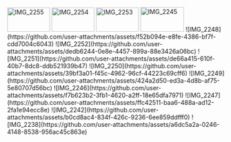 <img width="99" height="56" alt="IMG_2255" src="https://github.com/user-attachments/assets/320d8d9a-d3d7-43b7-b872-04827f88fa26" />
<img width="99" height="56" alt="IMG_2254" src="https://github.com/user-attachments/assets/031f1784-886a-4115-9d1e-59bd6f04b94f" />
<img width="99" height="56" alt="IMG_2253" src="https://github.com/user-attachments/assets/2b8c2e92-4c15-4e8a-90ea-4971797c47f1" />
<img width="101" height="57" alt="IMG_2245" src="https://github.com/user-attachments/assets/f30a31d7-dd09-45b9-a9c1-5ebc152e48a3" />
![IMG_2248](https://github.com/user-attachments/assets/f52b094e-e8fe-4386-bf7f-cdd7004c6043)
![IMG_2252](https://github.com/user-attachments/assets/dedb6244-0e8e-4457-899a-88e3426a06bc)
![IMG_2251](https://github.com/user-attachments/assets/de66a415-610f-40b7-8dc8-ddb521939b47)
![IMG_2250](https://github.com/user-attachments/assets/39bf3a01-f45c-4962-96cf-44223c69cff6)
![IMG_2249](https://github.com/user-attachments/assets/424a2d50-ed3a-4d8b-af75-5e80707d56bc)
![IMG_2246](https://github.com/user-attachments/assets/f7b623b2-3fb1-4620-a2ff-18e65dfa7971)
![IMG_2247](https://github.com/user-attachments/assets/ffc42511-baa6-488a-ad12-2fa1e94ecc8e)
![IMG_2242](https://github.com/user-attachments/assets/b0cd8ac4-834f-426c-9236-6ee859ddfff0)
![IMG_2238](https://github.com/user-attachments/assets/a6dc5a2a-0246-4148-8538-956ac45c863e)
